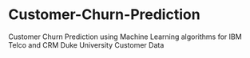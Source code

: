 # Customer-Churn-Prediction
Customer Churn Prediction using Machine Learning algorithms for IBM Telco and CRM Duke University Customer Data
